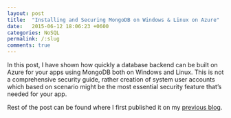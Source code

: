 ```yaml
---
layout: post
title:  "Installing and Securing MongoDB on Windows & Linux on Azure"
date:   2015-06-12 18:06:23 +0600
categories: NoSQL
permalink: /:slug
comments: true
---
```

In this post, I have shown how quickly a database backend can be built on Azure for your apps using MongoDB both on Windows and Linux. This is not a comprehensive security guide, rather creation of system user accounts which based on scenario might be the most essential security feature that’s needed for your app.

Rest of the post can be found where I first published it on my [previous blog](https://tanzimsaqib.wordpress.com/2015/06/12/installing-and-securing-mongodb-on-windows-linux-on-azure/).